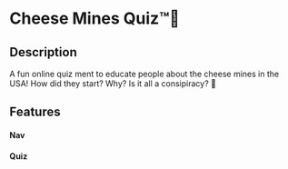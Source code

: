 # Cheese Mines Quiz™🧀

## Description
A fun online quiz ment to educate people about the cheese mines in the USA! How did they start? Why? Is it all a consipiracy? 👀

## Features

#### Nav
#### Quiz
